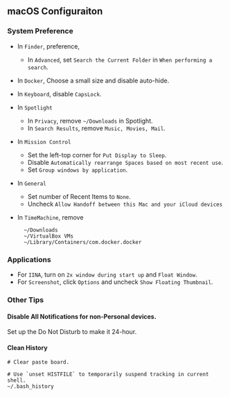 ## macOS Configuraiton

### System Preference

- In `Finder`, preference,
  - In `Advanced`, set `Search the Current Folder` in `When performing a search`.
- In `Docker`, Choose a small size and disable auto-hide.
- In `Keyboard`, disable `CapsLock`.
- In `Spotlight`
  - In `Privacy`, remove `~/Downloads` in Spotlight.
  - In `Search Results`, remove `Music, Movies, Mail`.
- In `Mission Control`
  - Set the left-top corner for `Put Display to Sleep`.
  - Disable `Automatically rearrange Spaces based on most recent use`.
  - Set `Group windows by application`.
- In `General`
  - Set number of Recent Items to `None`.
  - Uncheck `Allow Handoff between this Mac and your iCloud devices`

- In `TimeMachine`, remove

        ~/Downloads
        ~/VirtualBox VMs
        ~/Library/Containers/com.docker.docker


### Applications

- For `IINA`, turn on `2x window during start up` and `Float Window`.
- For `Screenshot`, click `Options` and uncheck `Show Floating Thumbnail`.

### Other Tips

#### Disable All Notifications for non-Personal devices.

Set up the Do Not Disturb to make it 24-hour.

#### Clean History

    # Clear paste board.

    # Use `unset HISTFILE` to temporarily suspend tracking in current shell.
    ~/.bash_history

